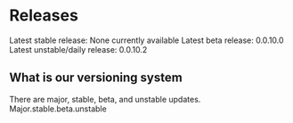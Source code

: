 # Releases

Latest stable release: None currently available
Latest beta release: 0.0.10.0
Latest unstable/daily release: 0.0.10.2

## What is our versioning system

There are major, stable, beta, and unstable updates.
Major.stable.beta.unstable

